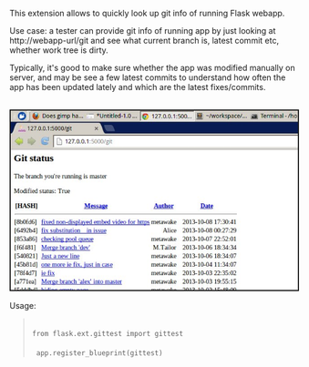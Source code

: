 This extension allows to quickly look up git info of running Flask webapp.

Use case: a tester can provide git info of running app by just looking at http://webapp-url/git
and see what current branch is, latest commit etc, whether work tree is dirty.

Typically, it's good to make sure whether the app was modified manually on server, and may be
see a few latest commits to understand how often the app has been updated lately and which
are the latest fixes/commits.

<br/>

<img src="img/gittest.jpg" alt="Flask/git status" border="2"/>
<br/>

Usage:

<blockquote>
<code>
from flask.ext.gittest import gittest<br/>
 app.register_blueprint(gittest)
</code>
</blockquote>
